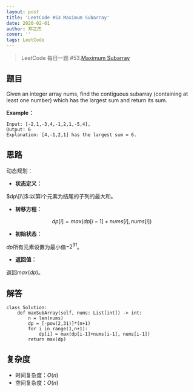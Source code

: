 ```yaml
---
layout: post
title: 'LeetCode #53 Maximum Subarray'
date: 2020-02-01
author: 郑之杰
cover: ''
tags: LeetCode
---
```


> LeetCode 每日一题 #53.[Maximum Subarray](https://leetcode-cn.com/problems/maximum-subarray/)

## 题目
Given an integer array nums, find the contiguous subarray (containing at least one number) which has the largest sum and return its sum.


**Example：**
```
Input: [-2,1,-3,4,-1,2,1,-5,4],
Output: 6
Explanation: [4,-1,2,1] has the largest sum = 6.
```

## 思路
动态规划：

- **状态定义：**

$dp\[i\]$:以第i个元素为结尾的子列的最大和。

- **转移方程：**

$$ dp[i] = max(dp[i-1]+nums[i], nums[i]) $$

- **初始状态：**

$dp$所有元素设置为最小值$-2^{31}$。

- **返回值：**

返回$max(dp)$。

## 解答
```
class Solution:
    def maxSubArray(self, nums: List[int]) -> int:
        n = len(nums)
        dp = [-pow(2,31)]*(n+1)
        for i in range(1,n+1):
            dp[i] = max(dp[i-1]+nums[i-1], nums[i-1])
        return max(dp)
```

## 复杂度
- 时间复杂度：$O(n)$
- 空间复杂度：$O(n)$